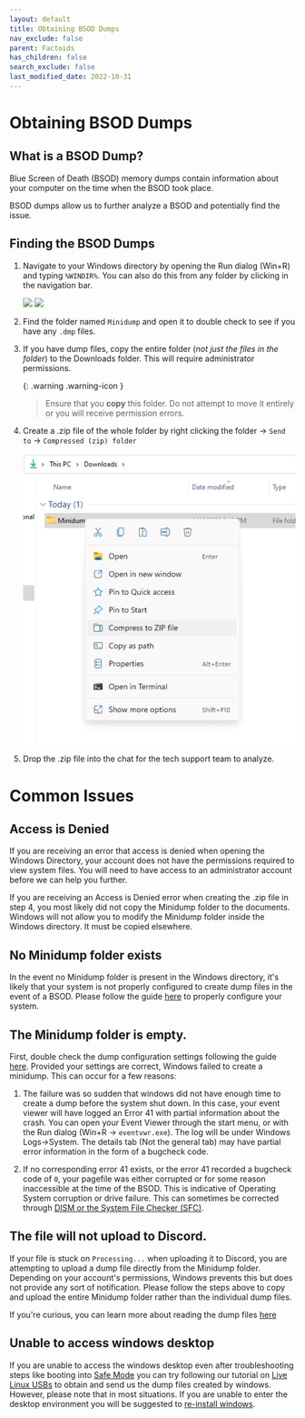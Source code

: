 ```yaml
---
layout: default
title: Obtaining BSOD Dumps
nav_exclude: false
parent: Factoids
has_children: false
search_exclude: false
last_modified_date: 2022-10-31
---
```


# Obtaining BSOD Dumps

## What is a BSOD Dump?

Blue Screen of Death (BSOD) memory dumps contain information about your computer on the time when the BSOD took place.

BSOD dumps allow us to further analyze a BSOD and potentially find the issue.

## Finding the BSOD Dumps

1. Navigate to your Windows directory by opening the Run dialog (Win+R) and typing `%WINDIR%`. You can also do this from any folder by clicking in the navigation bar.

    ![](https://user-images.githubusercontent.com/8887005/188329591-fb107638-78f9-4875-b09b-e9835b43407d.PNG)
    ![](https://user-images.githubusercontent.com/8887005/188329596-8b426f05-7225-4ccf-a4a0-8b8dfbbbc744.PNG)

2. Find the folder named `Minidump` and open it to double check to see if you have any `.dmp` files.

3. If you have dump files, copy the entire folder (*not just the files in the folder*) to the Downloads folder. This will require administrator permissions.

    {: .warning .warning-icon }
    > Ensure that you **copy** this folder. Do not attempt to move it entirely or you will receive permission errors.


4. Create a .zip file of the whole folder by right clicking the folder -> `Send to` -> `Compressed (zip) folder`

    ![CompressDump.png](/assets/factoids/CompressDump.png)

5.  Drop the .zip file into the chat for the tech support team to analyze.

# Common Issues

## Access is Denied

If you are receiving an error that access is denied when opening the Windows Directory, your account does not have the permissions required to view system files. You will need to have access to an administrator account before we can help you further.

If you are receiving an Access is Denied error when creating the .zip file in step 4, you most likely did not copy the Minidump folder to the documents. Windows will not allow you to modify the Minidump folder inside the Windows directory. It must be copied elsewhere.

## No Minidump folder exists

In the event no Minidump folder is present in the Windows directory, it's likely that your system is not properly configured to create dump files in the event of a BSOD. Please follow the guide [here](https://www.tenforums.com/tutorials/5560-configure-windows-10-create-minidump-bsod.html) to properly configure your system.

## The Minidump folder is empty.

First, double check the dump configuration settings following the guide [here](https://www.tenforums.com/tutorials/5560-configure-windows-10-create-minidump-bsod.html). Provided your settings are correct, Windows failed to create a minidump. This can occur for a few reasons:

1. The failure was so sudden that windows did not have enough time to create a dump before the system shut down. In this case, your event viewer will have logged an Error 41 with partial information about the crash. You can open your Event Viewer through the start menu, or with the Run dialog (Win+R -> `eventvwr.exe`). The log will be under Windows Logs->System. The details tab (Not the general tab) may have partial error information in the form of a bugcheck code.

2. If no corresponding error 41 exists, or the error 41 recorded a bugcheck code of `0`, your pagefile was either corrupted or for some reason inaccessible at the time of the BSOD. This is indicative of Operating System corruption or drive failure. This can sometimes be corrected through [DISM or the System File Checker (SFC)](/docs/guides/dism-sfc).

## The file will not upload to Discord.

If your file is stuck on `Processing...` when uploading it to Discord, you are attempting to upload a dump file directly from the Minidump folder. Depending on your account's permissions, Windows prevents this but does not provide any sort of notification. Please follow the steps above to copy and upload the entire Minidump folder rather than the individual dump files.

If you're curious, you can learn more about reading the dump files [here](/docs/learning/bsod_guide)

## Unable to access windows desktop

If you are unable to access the windows desktop even after troubleshooting steps like booting into [Safe Mode](https://support.microsoft.com/en-us/windows/start-your-pc-in-safe-mode-in-windows-92c27cff-db89-8644-1ce4-b3e5e56fe234) you can try following our tutorial on [Live Linux USBs](https://rtech.support/docs/live-sessions/linux-live-session.html) to obtain and send us the dump files created by windows. However, please note that in most situations. If you are unable to enter the desktop environment you will be suggested to [re-install windows](https://rtech.support/windows).